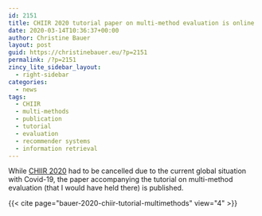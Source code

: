 ```yaml
---
id: 2151
title: CHIIR 2020 tutorial paper on multi-method evaluation is online
date: 2020-03-14T10:36:37+00:00
author: Christine Bauer
layout: post
guid: https://christinebauer.eu/?p=2151
permalink: /?p=2151
zincy_lite_sidebar_layout:
  - right-sidebar
categories:
  - news
tags:
  - CHIIR
  - multi-methods
  - publication
  - tutorial
  - evaluation
  - recommender systems
  - information retrieval
---
```

While <a href="http://sigir.org/chiir2020/" rel="noopener noreferrer" target="_blank">CHIIR 2020</a> had to be cancelled due to the current global situation with Covid-19, the paper accompanying the tutorial on multi-method evaluation (that I would have held there) is published.

{{< cite page="bauer-2020-chiir-tutorial-multimethods" view="4" >}}